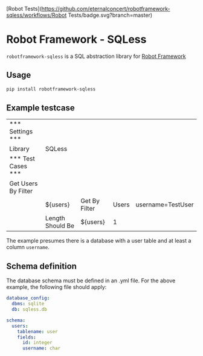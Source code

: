 [Robot Tests](https://github.com/eternalconcert/robotframework-sqless/workflows/Robot Tests/badge.svg?branch=master)

# Robot Framework - SQLess

``robotframework-sqless`` is a  SQL abstraction library for [Robot Framework](https://robotframework.org/)

## Usage

```bash
pip install robotframework-sqless
```

## Example testcase
|                     |                           |                     |                     |                       |
| ----------------    | --------------------------| ------------------- | ------------------- | --------------------- |
| *** Settings ***    |                           |                     |                     |                       |
| Library             | SQLess                    |                     |                     |                       |
| *** Test Cases ***  |                           |                     |                     |                       |
| Get Users By Filter |                           |                     |                     |                       |
|                     | ${users}                  | Get By Filter       | Users               | username=TestUser     |
|                     | Length Should Be          | ${users}            | 1                   |                       |

The example presumes there is a database with a user table and at least a column `username`.

## Schema definition
The database schema must be defined in an .yml file. For the above example, the following file should apply:

```yaml
database_config:
  dbms: sqlite
  db: sqless.db

schema:
  users:
    tablename: user
    fields:
      id: integer
      username: char
```
